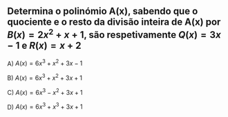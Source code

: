 ## Determina o polinómio A(x), sabendo que o quociente e o resto da divisão inteira de A(x) por $B(x) = 2x^{2}+x+1$, são respetivamente $Q(x) = 3x-1$  e $R(x) = x+2$

A) $A(x) = 6x^{3}+x^{2}+3x-1$

B) $A(x) = 6x^{3}+x^{2}+3x+1$ 
 
C) $A(x) = 6x^{3}-x^{2}+3x+1$

D) $A(x) = 6x^{3}+x^{3}+3x+1$
